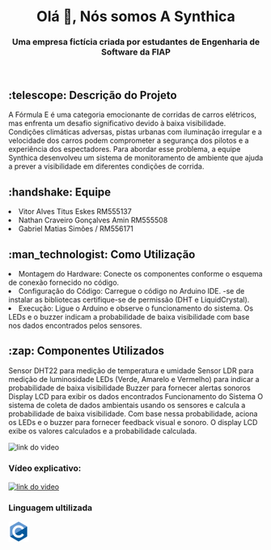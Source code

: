 <h1 align="center">Olá 👋, Nós somos A Synthica</h1>
<h3 align="center">Uma empresa fictícia criada por estudantes de Engenharia de Software da FIAP</h3><br>

<h2> :telescope: Descrição do Projeto</h2> 
<p>A Fórmula E é uma categoria emocionante de corridas de carros elétricos, mas enfrenta um desafio significativo devido à baixa visibilidade. Condições climáticas adversas, pistas urbanas com iluminação irregular e a velocidade dos carros podem comprometer a segurança dos pilotos e a experiência dos espectadores. Para abordar esse problema, a equipe Synthica desenvolveu um sistema de monitoramento de ambiente que ajuda a prever a visibilidade em diferentes condições de corrida.</p>

<h2> :handshake: Equipe</h2> 
<p>
  <li>Vitor Alves Titus Eskes RM555137 </li>
  <li> Nathan Craveiro Gonçalves Amin  RM555508 </li>
  <li> Gabriel Matias Simões / RM556171 </li>
</p>

<h2> :man_technologist: Como Utilização</h2> 
<p>
  <li>Montagem do Hardware: Conecte os componentes conforme o esquema de conexão fornecido no código.</li>
  <li>Configuração do Código: Carregue o código no Arduino IDE. -se de instalar as bibliotecas certifique-se de permissão (DHT e LiquidCrystal). </li>
  <li>Execução: Ligue o Arduino e observe o funcionamento do sistema. Os LEDs e o buzzer indicam a probabilidade de baixa visibilidade com base nos dados encontrados pelos sensores.</li>
</p>
  
<h2> :zap: Componentes Utilizados</h2>
<p>
Sensor DHT22 para medição de temperatura e umidade Sensor LDR para medição de luminosidade LEDs (Verde, Amarelo e Vermelho) para indicar a probabilidade de baixa visibilidade Buzzer para fornecer alertas sonoros Display LCD para exibir os dados encontrados Funcionamento do Sistema O sistema de coleta de dados ambientais usando os sensores e calcula a probabilidade de baixa visibilidade. Com base nessa probabilidade, aciona os LEDs e o buzzer para fornecer feedback visual e sonoro. O display LCD exibe os valores calculados e a probabilidade calculada.
</p>

<img align="center" src="https://raw.githubusercontent.com/rahuldkjain/github-profile-readme-generator/master/src/images/icons/Social/youtube.svg" alt="link do video" height="30" width="40" />

<h3 align="left">Vídeo explicativo:</h3>
<p align="left">
<a href="https://www.youtube.com/c/link do video" target="blank"><img align="center" src="https://raw.githubusercontent.com/rahuldkjain/github-profile-readme-generator/master/src/images/icons/Social/youtube.svg" alt="link do video" height="30" width="40" /></a>
</p>

<h3 align="left">Linguagem ultilizada</h3>
<p align="left"> <a href="https://www.cprogramming.com/" target="_blank" rel="noreferrer"> <img src="https://raw.githubusercontent.com/devicons/devicon/master/icons/c/c-original.svg" alt="c" width="40" height="40"/> </a> </p>
